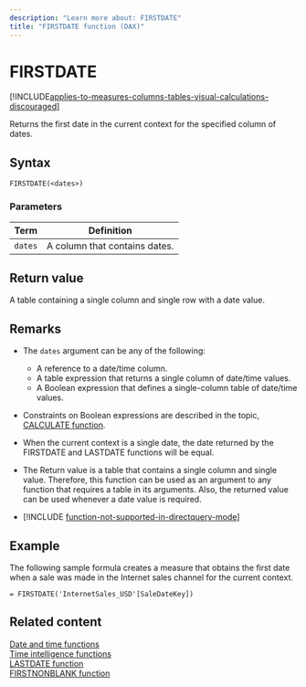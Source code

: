 ```yaml
---
description: "Learn more about: FIRSTDATE"
title: "FIRSTDATE function (DAX)"
---
```

# FIRSTDATE

[!INCLUDE[applies-to-measures-columns-tables-visual-calculations-discouraged](includes/applies-to-measures-columns-tables-visual-calculations-discouraged.md)]

Returns the first date in the current context for the specified column of dates.  
  
## Syntax  
  
```dax
FIRSTDATE(<dates>)  
```
  
### Parameters  
  
|Term|Definition|  
|--------|--------------|  
|`dates`|A column that contains dates.|  
  
## Return value

A table containing a single column and single row with a date value.  
  
## Remarks

- The `dates` argument can be any of the following:  
  - A reference to a date/time column.  
  - A table expression that returns a single column of date/time values.  
  - A Boolean expression that defines a single-column table of date/time values.  
  
- Constraints on Boolean expressions are described in the topic, [CALCULATE function](calculate-function-dax.md).  
  
- When the current context is a single date, the date returned by the FIRSTDATE and LASTDATE functions will be equal.  
  
- The Return value is a table that contains a single column and single value. Therefore, this function can be used as an argument to any function that requires a table in its arguments. Also, the returned value can be used whenever a date value is required.  
  
- [!INCLUDE [function-not-supported-in-directquery-mode](includes/function-not-supported-in-directquery-mode.md)]
  
## Example

The following sample formula creates a measure that obtains the first date when a sale was made in the Internet sales channel for the current context.  
  
```dax
= FIRSTDATE('InternetSales_USD'[SaleDateKey])  
```
  
## Related content

[Date and time functions](date-and-time-functions-dax.md)  
[Time intelligence functions](time-intelligence-functions-dax.md)  
[LASTDATE function](lastdate-function-dax.md)  
[FIRSTNONBLANK function](firstnonblank-function-dax.md)  
